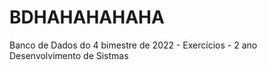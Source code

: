 # BDHAHAHAHAHA
Banco de Dados do 4 bimestre de 2022 - Exercícios - 2 ano Desenvolvimento de Sistmas
